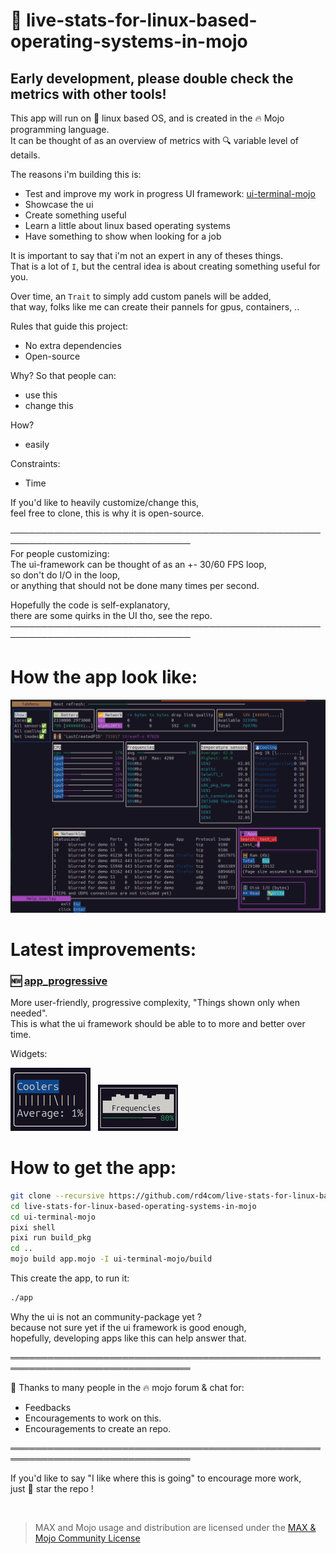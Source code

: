 # 🐧 live-stats-for-linux-based-operating-systems-in-mojo
## Early development, please double check the metrics with other tools!

This app will run on 🐧 linux based OS, and is created in the 🔥 Mojo programming language.  
It can be thought of as an overview of metrics with 🔍 variable level of details.  

The reasons i'm building this is:  
- Test and improve my work in progress UI framework: [ui-terminal-mojo](https://github.com/rd4com/ui-terminal-mojo)  
- Showcase the ui  
- Create something useful  
- Learn a little about linux based operating systems  
- Have something to show when looking for a job  

It is important to say that i'm not an expert in any of theses things.  
That is a lot of `I`, but the central idea is about creating something useful for you.  

Over time, an `Trait` to simply add custom panels will be added,  
that way, folks like me can create their pannels for gpus, containers, ..  

Rules that guide this project:  
- No extra dependencies  
- Open-source  

Why? So that people can:  
- use this  
- change this  

How?  
- easily  

Constraints:  
- Time  

If you'd like to heavily customize/change this,  
feel free to clone, this is why it is open-source.  

───────────────────────────────────────────────────────────────────────────────  
For people customizing:  
The ui-framework can be thought of as an +- 30/60 FPS loop,  
so don't do I/O in the loop,  
or anything that should not be done many times per second.  

Hopefully the code is self-explanatory,  
there are some quirks in the UI tho, see the repo.  
───────────────────────────────────────────────────────────────────────────────  

# How the app look like:

<img src="./overview.png" />  

# Latest improvements:

### 🆕 [app_progressive](./app_progressive.mojo)
More user-friendly, progressive complexity, "Things shown only when needed".  
This is what the ui framework should be able to to more and better over time.

  
Widgets:

<img src="./new_cool.gif" />
&nbsp;
<img src="./new_freq.gif" />  

# How to get the app:

```bash
git clone --recursive https://github.com/rd4com/live-stats-for-linux-based-operating-systems-in-mojo
cd live-stats-for-linux-based-operating-systems-in-mojo
cd ui-terminal-mojo
pixi shell
pixi run build_pkg
cd ..
mojo build app.mojo -I ui-terminal-mojo/build
```
This create the app, to run it:
```bash
./app
```

Why the ui is not an community-package yet ?  
because not sure yet if the ui framework is good enough,  
hopefully, developing apps like this can help answer that.  

═══════════════════════════════════════════════════════════════════════════════  

🫶 Thanks to many people in the 🔥 mojo forum & chat for:  
- Feedbacks  
- Encouragements to work on this.  
- Encouragements to create an repo.  

═══════════════════════════════════════════════════════════════════════════════  

If you'd like to say "I like where this is going" to encourage more work,  
just 🌟 star the repo !  

&nbsp;

> MAX and Mojo usage and distribution are licensed under the [MAX & Mojo Community License](https://www.modular.com/legal/max-mojo-license)
